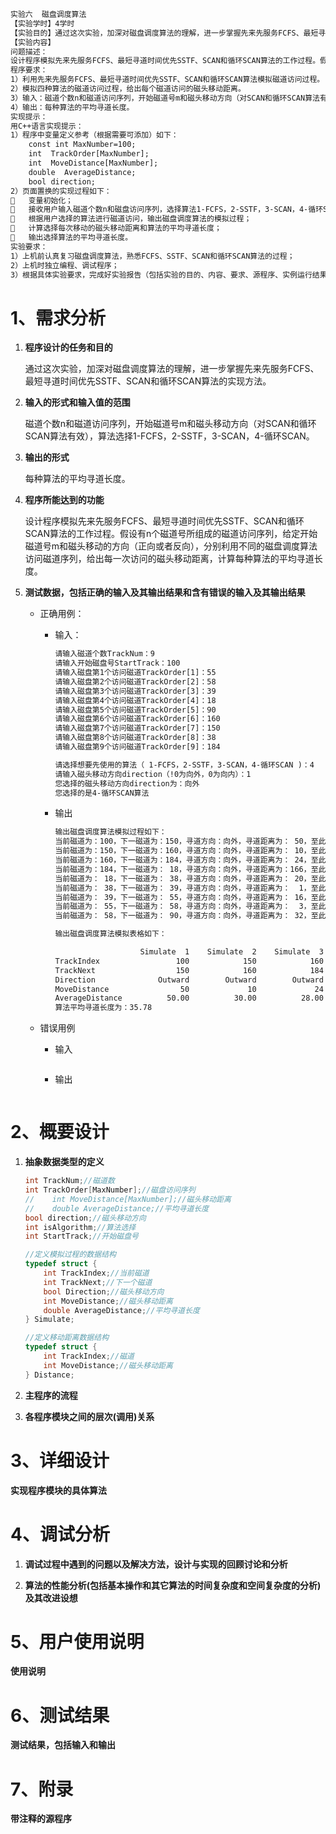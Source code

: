 ```txt
实验六  磁盘调度算法
【实验学时】4学时
【实验目的】通过这次实验，加深对磁盘调度算法的理解，进一步掌握先来先服务FCFS、最短寻道时间优先SSTF、SCAN和循环SCAN算法的实现方法。
【实验内容】
问题描述：
设计程序模拟先来先服务FCFS、最短寻道时间优先SSTF、SCAN和循环SCAN算法的工作过程。假设有n个磁道号所组成的磁道访问序列，给定开始磁道号m和磁头移动的方向（正向或者反向），分别利用不同的磁盘调度算法访问磁道序列，给出每一次访问的磁头移动距离，计算每种算法的平均寻道长度。
程序要求：
1）利用先来先服务FCFS、最短寻道时间优先SSTF、SCAN和循环SCAN算法模拟磁道访问过程。
2）模拟四种算法的磁道访问过程，给出每个磁道访问的磁头移动距离。
3）输入：磁道个数n和磁道访问序列，开始磁道号m和磁头移动方向（对SCAN和循环SCAN算法有效），算法选择1-FCFS，2-SSTF，3-SCAN，4-循环SCAN。
4）输出：每种算法的平均寻道长度。
实现提示：
用C++语言实现提示：
1）程序中变量定义参考（根据需要可添加）如下：
	const int MaxNumber=100;
	int  TrackOrder[MaxNumber];
	int  MoveDistance[MaxNumber];
	double  AverageDistance;
	bool direction;
2）页面置换的实现过程如下：
	变量初始化；
	接收用户输入磁道个数n和磁盘访问序列，选择算法1-FCFS，2-SSTF，3-SCAN，4-循环SCAN，输入开始磁盘号m和磁头移动方向；
	根据用户选择的算法进行磁道访问，输出磁盘调度算法的模拟过程；
	计算选择每次移动的磁头移动距离和算法的平均寻道长度；
	输出选择算法的平均寻道长度。
实验要求：
1）上机前认真复习磁盘调度算法，熟悉FCFS、SSTF、SCAN和循环SCAN算法的过程；
2）上机时独立编程、调试程序；
3）根据具体实验要求，完成好实验报告（包括实验的目的、内容、要求、源程序、实例运行结果截图、发现的问题以及解决方法）。
```

# 1、需求分析

1. **程序设计的任务和目的**

   通过这次实验，加深对磁盘调度算法的理解，进一步掌握先来先服务FCFS、最短寻道时间优先SSTF、SCAN和循环SCAN算法的实现方法。

2. **输入的形式和输入值的范围**

   磁道个数n和磁道访问序列，开始磁道号m和磁头移动方向（对SCAN和循环SCAN算法有效），算法选择1-FCFS，2-SSTF，3-SCAN，4-循环SCAN。

3. **输出的形式**

   每种算法的平均寻道长度。

4. **程序所能达到的功能**

   设计程序模拟先来先服务FCFS、最短寻道时间优先SSTF、SCAN和循环SCAN算法的工作过程。假设有n个磁道号所组成的磁道访问序列，给定开始磁道号m和磁头移动的方向（正向或者反向），分别利用不同的磁盘调度算法访问磁道序列，给出每一次访问的磁头移动距离，计算每种算法的平均寻道长度。

5. **测试数据，包括正确的输入及其输出结果和含有错误的输入及其输出结果**

   - 正确用例：
   
     - 输入：
   
       ```html
       请输入磁道个数TrackNum：9
       请输入开始磁盘号StartTrack：100
       请输入磁盘第1个访问磁道TrackOrder[1]：55
       请输入磁盘第2个访问磁道TrackOrder[2]：58
       请输入磁盘第3个访问磁道TrackOrder[3]：39
       请输入磁盘第4个访问磁道TrackOrder[4]：18
       请输入磁盘第5个访问磁道TrackOrder[5]：90
       请输入磁盘第6个访问磁道TrackOrder[6]：160
       请输入磁盘第7个访问磁道TrackOrder[7]：150
       请输入磁盘第8个访问磁道TrackOrder[8]：38
       请输入磁盘第9个访问磁道TrackOrder[9]：184
       
       请选择想要先使用的算法（ 1-FCFS，2-SSTF，3-SCAN，4-循环SCAN )：4
       请输入磁头移动方向direction（!0为向外，0为向内）：1
       您选择的磁头移动方向direction为：向外
       您选择的是4-循环SCAN算法
       ```
   
     - 输出
   
       ```html
       输出磁盘调度算法模拟过程如下：
       当前磁道为：100，下一磁道为：150，寻道方向：向外，寻道距离为： 50，至此平均寻道距离为：50.00
       当前磁道为：150，下一磁道为：160，寻道方向：向外，寻道距离为： 10，至此平均寻道距离为：30.00
       当前磁道为：160，下一磁道为：184，寻道方向：向外，寻道距离为： 24，至此平均寻道距离为：28.00
       当前磁道为：184，下一磁道为： 18，寻道方向：向外，寻道距离为：166，至此平均寻道距离为：62.50
       当前磁道为： 18，下一磁道为： 38，寻道方向：向外，寻道距离为： 20，至此平均寻道距离为：54.00
       当前磁道为： 38，下一磁道为： 39，寻道方向：向外，寻道距离为：  1，至此平均寻道距离为：45.17
       当前磁道为： 39，下一磁道为： 55，寻道方向：向外，寻道距离为： 16，至此平均寻道距离为：41.00
       当前磁道为： 55，下一磁道为： 58，寻道方向：向外，寻道距离为：  3，至此平均寻道距离为：36.25
       当前磁道为： 58，下一磁道为： 90，寻道方向：向外，寻道距离为： 32，至此平均寻道距离为：35.78
       
       输出磁盘调度算法模拟表格如下：
       
                          Simulate  1    Simulate  2    Simulate  3    Simulate  4    Simulate  5    Simulate  6    Simulate  7    Simulate  8    Simulate  9
       TrackIndex                 100            150            160            184             18             38             39             55             58
       TrackNext                  150            160            184             18             38             39             55             58             90
       Direction              Outward        Outward        Outward        Outward        Outward        Outward        Outward        Outward        Outward
       MoveDistance                50             10             24            166             20              1             16              3             32
       AverageDistance          50.00          30.00          28.00          62.50          54.00          45.17          41.00          36.25          35.78
       算法平均寻道长度为：35.78
       ```
   
   - 错误用例
   
     - 输入
   
       ```
       
       ```
   
     - 输出
   
       ```
       
       ```

# 2、概要设计

1. **抽象数据类型的定义**

   ```c++
   int TrackNum;//磁道数
   int TrackOrder[MaxNumber];//磁盘访问序列
   //    int MoveDistance[MaxNumber];//磁头移动距离
   //    double AverageDistance;//平均寻道长度
   bool direction;//磁头移动方向
   int isAlgorithm;//算法选择
   int StartTrack;//开始磁盘号
   
   //定义模拟过程的数据结构
   typedef struct {
       int TrackIndex;//当前磁道
       int TrackNext;//下一个磁道
       bool Direction;//磁头移动方向
       int MoveDistance;//磁头移动距离
       double AverageDistance;//平均寻道长度
   } Simulate;
   
   //定义移动距离数据结构
   typedef struct {
       int TrackIndex;//磁道
       int MoveDistance;//磁头移动距离
   } Distance;
   ```

2. **主程序的流程**

   

3. **各程序模块之间的层次(调用)关系**

   

# 3、详细设计

**实现程序模块的具体算法**

# 4、调试分析

1. **调试过程中遇到的问题以及解决方法，设计与实现的回顾讨论和分析**

   

2. **算法的性能分析(包括基本操作和其它算法的时间复杂度和空间复杂度的分析)及其改进设想**

   

# 5、用户使用说明

**使用说明**



# 6、测试结果

**测试结果，包括输入和输出**



# 7、附录

**带注释的源程序**

